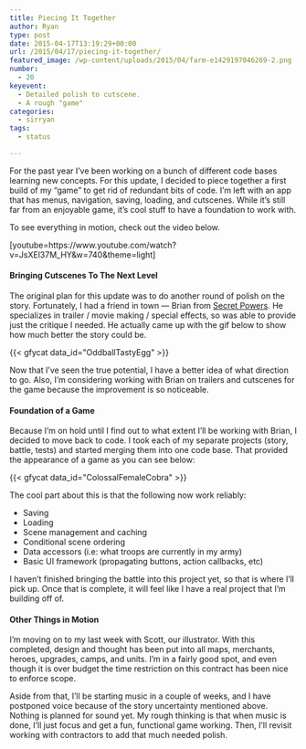 ```yaml
---
title: Piecing It Together
author: Ryan
type: post
date: 2015-04-17T13:19:29+00:00
url: /2015/04/17/piecing-it-together/
featured_image: /wp-content/uploads/2015/04/farm-e1429197046269-2.png
number:
  - 20
keyevent:
  - Detailed polish to cutscene.
  - A rough "game"
categories:
  - sirryan
tags:
  - status

---
```

For the past year I&#8217;ve been working on a bunch of different code bases learning new concepts. For this update, I decided to piece together a first build of my &#8220;game&#8221; to get rid of redundant bits of code. I&#8217;m left with an app that has menus, navigation, saving, loading, and cutscenes. While it&#8217;s still far from an enjoyable game, it&#8217;s cool stuff to have a foundation to work with.
<!--more-->

To see everything in motion, check out the video below.

<div class="inlineimg">
  [youtube=https://www.youtube.com/watch?v=JsXEl37M_HY&w=740&theme=light]
</div>

#### Bringing Cutscenes To The Next Level

The original plan for this update was to do another round of polish on the story. Fortunately, I had a friend in town &#8212; Brian from <a href="http://secretpowers.com" target="_blank">Secret Powers</a>. He specializes in trailer / movie making / special effects, so was able to provide just the critique I needed. He actually came up with the gif below to show how much better the story could be.

<div class="inlineimg">
  {{< gfycat data_id="OddballTastyEgg" >}}
</div>

Now that I&#8217;ve seen the true potential, I have a better idea of what direction to go. Also, I&#8217;m considering working with Brian on trailers and cutscenes for the game because the improvement is so noticeable.

#### Foundation of a Game

Because I&#8217;m on hold until I find out to what extent I&#8217;ll be working with Brian, I decided to move back to code. I took each of my separate projects (story, battle, tests) and started merging them into one code base. That provided the appearance of a game as you can see below:

<div class="inlineimg">
  {{< gfycat data_id="ColossalFemaleCobra" >}}
</div>

The cool part about this is that the following now work reliably:

  * Saving
  * Loading
  * Scene management and caching
  * Conditional scene ordering
  * Data accessors (i.e: what troops are currently in my army)
  * Basic UI framework (propagating buttons, action callbacks, etc)

I haven&#8217;t finished bringing the battle into this project yet, so that is where I&#8217;ll pick up. Once that is complete, it will feel like I have a real project that I&#8217;m building off of.

#### Other Things in Motion

I&#8217;m moving on to my last week with Scott, our illustrator. With this completed, design and thought has been put into all maps, merchants, heroes, upgrades, camps, and units. I&#8217;m in a fairly good spot, and even though it is over budget the time restriction on this contract has been nice to enforce scope.

Aside from that, I&#8217;ll be starting music in a couple of weeks, and I have postponed voice because of the story uncertainty mentioned above. Nothing is planned for sound yet. My rough thinking is that when music is done, I&#8217;ll just focus and get a fun, functional game working. Then, I&#8217;ll revisit working with contractors to add that much needed polish.